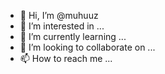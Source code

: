 - 👋 Hi, I’m @muhuuz
- 👀 I’m interested in ...
- 🌱 I’m currently learning ...
- 💞️ I’m looking to collaborate on ...
- 📫 How to reach me ...

<!---
muhuuz/muhuuz is a ✨ special ✨ repository because its `README.md` (this file) appears on your GitHub profile.
You can click the Preview link to take a look at your changes.
--->
